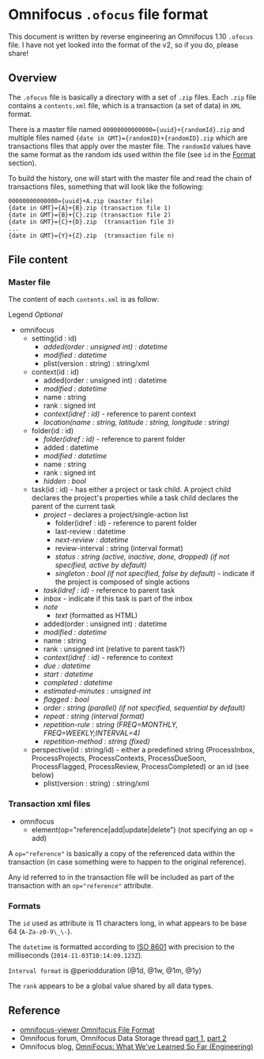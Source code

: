 # Omnifocus `.ofocus` file format

This document is written by reverse engineering an Omnifocus 1.10 `.ofocus` file. I have not yet looked into the format of the v2, so if you do, please share!

## Overview

The `.ofocus` file is basically a directory with a set of `.zip` files.
Each `.zip` file contains a `contents.xml` file, which is a transaction (a set of data) in `XML` format.

There is a master file named `00000000000000={uuid}+{randomId}.zip` and multiple files named `{date in GMT}={randomID}+{randomID}.zip` which are transactions files that apply over the master file. The `randomId` values have the same format as the random ids used within the file (see `id` in the [Format](#format) section). 

To build the history, one will start with the master file and read the chain of transactions files, something that will look like the following:

```
00000000000000={uuid}+A.zip (master file)
{date in GMT}={A}+{B}.zip (transaction file 1)
{date in GMT}={B}+{C}.zip (transaction file 2)
{date in GMT}={C}+{D}.zip  (transaction file 3)
...
{date in GMT}={Y}+{Z}.zip  (transaction file n)
```

## File content

### Master file

The content of each `contents.xml` is as follow:

Legend
*Optional*

* omnifocus
	* setting(id : id)
 		* *added(order : unsigned int) : datetime*
		* *modified : datetime*
		* plist(version : string) : string/xml
	* context(id : id)
		* added(order : unsigned int) : datetime
		* *modified : datetime*
		* name : string
		* rank : signed int
		* *context(idref : id)* - reference to parent context
		* *location(name : string, latitude : string, longitude : string)*
	* folder(id : id)
		* *folder(idref : id)* - reference to parent folder
		* added : datetime
		* *modified : datetime*
		* name : string
		* rank : signed int
		* *hidden : bool*
	* task(id : id) - has either a project or task child. A project child declares the project's properties while a task child declares the parent of the current task
		* *project* - declares a project/single-action list
			* folder(idref : id) - reference to parent folder
			* last-review : datetime
			* *next-review : datetime*
			* review-interval : string (interval format)
			* *status : string (active, inactive, done, dropped) (if not specified, active by default)*
			* *singleton : bool (if not specified, false by default)* - indicate if the project is composed of single actions
		* *task(idref : id)* - reference to parent task
		* *inbox* - indicate if this task is part of the inbox
		* *note*
			* *text* (formatted as HTML)
		* added(order : unsigned int) : datetime
		* *modified : datetime*
		* name : string
		* rank : unsigned int (relative to parent task?)
		* *context(idref : id)* - reference to context
		* *due : datetime*
		* *start : datetime*
		* *completed : datetime*
		* *estimated-minutes : unsigned int*
		* *flagged : bool*
		* *order : string (parallel) (if not specified, sequential by default)*
		* *repeat : string (interval format)*
		* *repetition-rule : string (FREQ=MONTHLY, FREQ=WEEKLY;INTERVAL=4)*
		* *repetition-method : string (fixed)*
	* perspective(id : string/id) - either a predefined string (ProcessInbox, ProcessProjects, ProcessContexts, ProcessDueSoon, ProcessFlagged, ProcessReview, ProcessCompleted) or an id (see below)
		* plist(version : string) : string/xml

### Transaction xml files

* omnifocus
	* element(op="reference|add|update|delete") (not specifying an op = add)

A `op="reference"` is basically a copy of the referenced data within the transaction (in case something were to happen to the original reference).

Any id referred to in the transaction file will be included as part of the transaction with an `op="reference"` attribute.

### Formats

The `id` used as attribute is 11 characters long, in what appears to be base 64 (`A-Za-z0-9\_\-`).

The `datetime` is formatted according to [ISO 8601](https://en.wikipedia.org/wiki/ISO_8601) with precision to the milliseconds (`2014-11-03T10:14:09.123Z`).

`Interval format` is @periodduration (@1d, @1w, @1m, @1y) 

The `rank` appears to be a global value shared by all data types.

## Reference

* [omnifocus-viewer Omnifocus File Format](https://code.google.com/p/omnifocus-viewer/wiki/WikiPageMain)
* Omnifocus forum, Omnifocus Data Storage thread [part 1](http://forums.omnigroup.com/showpost.php?p=13772), [part 2](http://forums.omnigroup.com/showpost.php?p=13786)
* Omnifocus blog, [OmniFocus: What We've Learned So Far (Engineering)](https://www.omnigroup.com/blog/OmniFocus_What_Weve_Learned_So_Far_Engineering)
